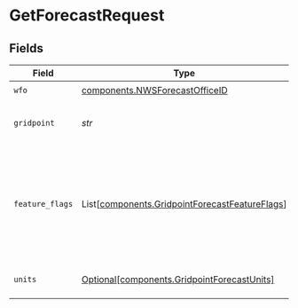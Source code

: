 # GetForecastRequest


## Fields

| Field                                                                                                                                                                                                                 | Type                                                                                                                                                                                                                  | Required                                                                                                                                                                                                              | Description                                                                                                                                                                                                           | Example                                                                                                                                                                                                               |
| --------------------------------------------------------------------------------------------------------------------------------------------------------------------------------------------------------------------- | --------------------------------------------------------------------------------------------------------------------------------------------------------------------------------------------------------------------- | --------------------------------------------------------------------------------------------------------------------------------------------------------------------------------------------------------------------- | --------------------------------------------------------------------------------------------------------------------------------------------------------------------------------------------------------------------- | --------------------------------------------------------------------------------------------------------------------------------------------------------------------------------------------------------------------- |
| `wfo`                                                                                                                                                                                                                 | [components.NWSForecastOfficeID](../../models/components/nwsforecastofficeid.md)                                                                                                                                      | :heavy_check_mark:                                                                                                                                                                                                    | Forecast office ID                                                                                                                                                                                                    | LOT                                                                                                                                                                                                                   |
| `gridpoint`                                                                                                                                                                                                           | *str*                                                                                                                                                                                                                 | :heavy_check_mark:                                                                                                                                                                                                    | Forecast gridpoint pair(see https://weather-gov.github.io/api/gridpoints for more info)                                                                                                                               |                                                                                                                                                                                                                       |
| `feature_flags`                                                                                                                                                                                                       | List[[components.GridpointForecastFeatureFlags](../../models/components/gridpointforecastfeatureflags.md)]                                                                                                            | :heavy_minus_sign:                                                                                                                                                                                                    | Enable future and experimental features (see documentation for more info): * forecast_temperature_qv: Represent temperature as QuantitativeValue * forecast_wind_speed_qv: Represent wind speed as QuantitativeValue<br/> |                                                                                                                                                                                                                       |
| `units`                                                                                                                                                                                                               | [Optional[components.GridpointForecastUnits]](../../models/components/gridpointforecastunits.md)                                                                                                                      | :heavy_minus_sign:                                                                                                                                                                                                    | Use US customary or SI (metric) units in textual output                                                                                                                                                               |                                                                                                                                                                                                                       |
